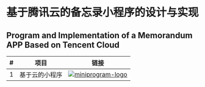 # 基于腾讯云的备忘录小程序的设计与实现
## Program and Implementation of a Memorandum APP Based on Tencent Cloud
|#|项目|链接|
|---|----|-----|
|1|基于云的小程序|[![miniprogram-logo]][miniprogram-link]|
[miniprogram-link]:https://github.com/Cpriapus/atomsomething "点击查看"
[miniprogram-logo]:https://res.wx.qq.com/a/wx_fed/assets/res/NTI4MWU5.ico "小程序"
